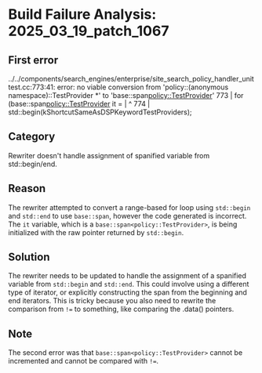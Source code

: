 # Build Failure Analysis: 2025_03_19_patch_1067

## First error

../../components/search_engines/enterprise/site_search_policy_handler_unittest.cc:773:41: error: no viable conversion from 'policy::(anonymous namespace)::TestProvider *' to 'base::span<policy::TestProvider>'
  773 |   for (base::span<policy::TestProvider> it =
      |                                         ^
  774 |            std::begin(kShortcutSameAsDSPKeywordTestProviders);

## Category
Rewriter doesn't handle assignment of spanified variable from std::begin/end.

## Reason
The rewriter attempted to convert a range-based for loop using `std::begin` and `std::end` to use `base::span`, however the code generated is incorrect. The `it` variable, which is a `base::span<policy::TestProvider>`, is being initialized with the raw pointer returned by `std::begin`.

## Solution
The rewriter needs to be updated to handle the assignment of a spanified variable from `std::begin` and `std::end`. This could involve using a different type of iterator, or explicitly constructing the span from the beginning and end iterators. This is tricky because you also need to rewrite the comparison from `!=` to something, like comparing the .data() pointers.

## Note
The second error was that `base::span<policy::TestProvider>` cannot be incremented and cannot be compared with `!=`.